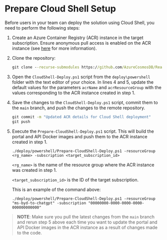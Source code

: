 # Prepare Cloud Shell Setup

Before users in your team can deploy the solution using Cloud Shell, you need to perform the following steps:

1. Create an Azure Container Registry (ACR) instance in the target subscription. Ensure anonymous pull access is enabled on the ACR instance (see [here](https://learn.microsoft.com/en-us/azure/container-registry/anonymous-pull-access) for more information).

1. Clone the repository:

    ```cmd
    git clone --recurse-submodules https://github.com/AzureCosmosDB/RealTimeTransactions.git
    ```

1. Open the `CloudShell-Deploy.ps1` script from the `deploy\powershell` folder with the text editor of your choice. In lines 4 and 5, update the default values for the parameters `acrName` and `acrResourceGroup` with the values corresponding to the ACR instance created in step 1.

1. Save the changes to the `CloudShell-Deploy.ps1` script, commit them to the `main` branch, and push the changes to the remote repository.

    ```cmd
    git commit -m "Updated ACR details for Cloud Shell deployment"
    git push
    ```

1. Execute the `Prepare-CloudShell-Deploy.ps1` script. This will build the portal and API Docker images and push them to the ACR instance created in step 1.

    ```pwsh
    ./deploy/powershell/Prepare-CloudShell-Deploy.ps1 -resourceGroup <rg_name> -subscription <target_subscription_id>
    ```

    `<rg_name>` is the name of the resource group where the ACR instance was created in step 1.

    `<target_subscription_id>` is the ID of the target subscription.

    This is an example of the command above:

    ```pwsh
    ./deploy/powershell/Prepare-CloudShell-Deploy.ps1 -resourceGroup "ms-byd-to-chatgpt" -subscription "00000000-0000-0000-0000-000000000000"
    ```

>**NOTE**:
>Make sure you pull the latest changes from the `main` branch and rerun step 5 above each time you want to update the portal and API Docker images in the ACR instance as a result of changes made to the code.
